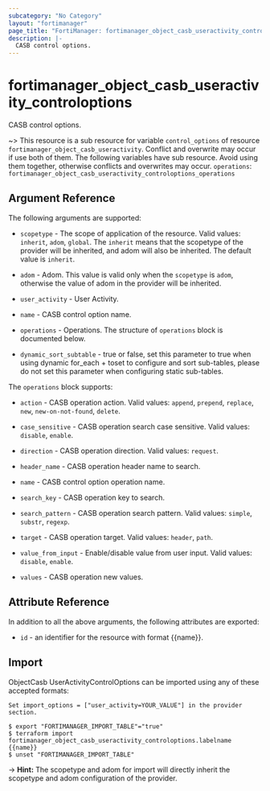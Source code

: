 ```yaml
---
subcategory: "No Category"
layout: "fortimanager"
page_title: "FortiManager: fortimanager_object_casb_useractivity_controloptions"
description: |-
  CASB control options.
---
```


# fortimanager_object_casb_useractivity_controloptions
CASB control options.

~> This resource is a sub resource for variable `control_options` of resource `fortimanager_object_casb_useractivity`. Conflict and overwrite may occur if use both of them.
The following variables have sub resource. Avoid using them together, otherwise conflicts and overwrites may occur.
`operations`: `fortimanager_object_casb_useractivity_controloptions_operations`



## Argument Reference


The following arguments are supported:

* `scopetype` - The scope of application of the resource. Valid values: `inherit`, `adom`, `global`. The `inherit` means that the scopetype of the provider will be inherited, and adom will also be inherited. The default value is `inherit`.
* `adom` - Adom. This value is valid only when the `scopetype` is `adom`, otherwise the value of adom in the provider will be inherited.
* `user_activity` - User Activity.

* `name` - CASB control option name.
* `operations` - Operations. The structure of `operations` block is documented below.
* `dynamic_sort_subtable` - true or false, set this parameter to true when using dynamic for_each + toset to configure and sort sub-tables, please do not set this parameter when configuring static sub-tables.

The `operations` block supports:

* `action` - CASB operation action. Valid values: `append`, `prepend`, `replace`, `new`, `new-on-not-found`, `delete`.

* `case_sensitive` - CASB operation search case sensitive. Valid values: `disable`, `enable`.

* `direction` - CASB operation direction. Valid values: `request`.

* `header_name` - CASB operation header name to search.
* `name` - CASB control option operation name.
* `search_key` - CASB operation key to search.
* `search_pattern` - CASB operation search pattern. Valid values: `simple`, `substr`, `regexp`.

* `target` - CASB operation target. Valid values: `header`, `path`.

* `value_from_input` - Enable/disable value from user input. Valid values: `disable`, `enable`.

* `values` - CASB operation new values.


## Attribute Reference

In addition to all the above arguments, the following attributes are exported:
* `id` - an identifier for the resource with format {{name}}.

## Import

ObjectCasb UserActivityControlOptions can be imported using any of these accepted formats:
```
Set import_options = ["user_activity=YOUR_VALUE"] in the provider section.

$ export "FORTIMANAGER_IMPORT_TABLE"="true"
$ terraform import fortimanager_object_casb_useractivity_controloptions.labelname {{name}}
$ unset "FORTIMANAGER_IMPORT_TABLE"
```
-> **Hint:** The scopetype and adom for import will directly inherit the scopetype and adom configuration of the provider.
